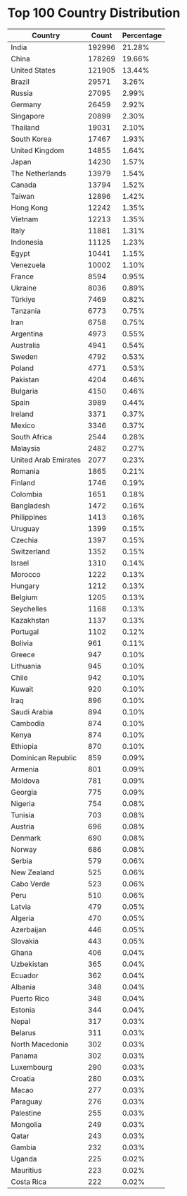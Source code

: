 # Top 100 Country Distribution
| Country | Count | Percentage |
|----|----|----|
| India | 192996 | 21.28% |
| China | 178269 | 19.66% |
| United States | 121905 | 13.44% |
| Brazil | 29571 | 3.26% |
| Russia | 27095 | 2.99% |
| Germany | 26459 | 2.92% |
| Singapore | 20899 | 2.30% |
| Thailand | 19031 | 2.10% |
| South Korea | 17467 | 1.93% |
| United Kingdom | 14855 | 1.64% |
| Japan | 14230 | 1.57% |
| The Netherlands | 13979 | 1.54% |
| Canada | 13794 | 1.52% |
| Taiwan | 12896 | 1.42% |
| Hong Kong | 12242 | 1.35% |
| Vietnam | 12213 | 1.35% |
| Italy | 11881 | 1.31% |
| Indonesia | 11125 | 1.23% |
| Egypt | 10441 | 1.15% |
| Venezuela | 10002 | 1.10% |
| France | 8594 | 0.95% |
| Ukraine | 8036 | 0.89% |
| Türkiye | 7469 | 0.82% |
| Tanzania | 6773 | 0.75% |
| Iran | 6758 | 0.75% |
| Argentina | 4973 | 0.55% |
| Australia | 4941 | 0.54% |
| Sweden | 4792 | 0.53% |
| Poland | 4771 | 0.53% |
| Pakistan | 4204 | 0.46% |
| Bulgaria | 4150 | 0.46% |
| Spain | 3989 | 0.44% |
| Ireland | 3371 | 0.37% |
| Mexico | 3346 | 0.37% |
| South Africa | 2544 | 0.28% |
| Malaysia | 2482 | 0.27% |
| United Arab Emirates | 2077 | 0.23% |
| Romania | 1865 | 0.21% |
| Finland | 1746 | 0.19% |
| Colombia | 1651 | 0.18% |
| Bangladesh | 1472 | 0.16% |
| Philippines | 1413 | 0.16% |
| Uruguay | 1399 | 0.15% |
| Czechia | 1397 | 0.15% |
| Switzerland | 1352 | 0.15% |
| Israel | 1310 | 0.14% |
| Morocco | 1222 | 0.13% |
| Hungary | 1212 | 0.13% |
| Belgium | 1205 | 0.13% |
| Seychelles | 1168 | 0.13% |
| Kazakhstan | 1137 | 0.13% |
| Portugal | 1102 | 0.12% |
| Bolivia | 961 | 0.11% |
| Greece | 947 | 0.10% |
| Lithuania | 945 | 0.10% |
| Chile | 942 | 0.10% |
| Kuwait | 920 | 0.10% |
| Iraq | 896 | 0.10% |
| Saudi Arabia | 894 | 0.10% |
| Cambodia | 874 | 0.10% |
| Kenya | 874 | 0.10% |
| Ethiopia | 870 | 0.10% |
| Dominican Republic | 859 | 0.09% |
| Armenia | 801 | 0.09% |
| Moldova | 781 | 0.09% |
| Georgia | 775 | 0.09% |
| Nigeria | 754 | 0.08% |
| Tunisia | 703 | 0.08% |
| Austria | 696 | 0.08% |
| Denmark | 690 | 0.08% |
| Norway | 686 | 0.08% |
| Serbia | 579 | 0.06% |
| New Zealand | 525 | 0.06% |
| Cabo Verde | 523 | 0.06% |
| Peru | 510 | 0.06% |
| Latvia | 479 | 0.05% |
| Algeria | 470 | 0.05% |
| Azerbaijan | 446 | 0.05% |
| Slovakia | 443 | 0.05% |
| Ghana | 406 | 0.04% |
| Uzbekistan | 365 | 0.04% |
| Ecuador | 362 | 0.04% |
| Albania | 348 | 0.04% |
| Puerto Rico | 348 | 0.04% |
| Estonia | 344 | 0.04% |
| Nepal | 317 | 0.03% |
| Belarus | 311 | 0.03% |
| North Macedonia | 302 | 0.03% |
| Panama | 302 | 0.03% |
| Luxembourg | 290 | 0.03% |
| Croatia | 280 | 0.03% |
| Macao | 277 | 0.03% |
| Paraguay | 276 | 0.03% |
| Palestine | 255 | 0.03% |
| Mongolia | 249 | 0.03% |
| Qatar | 243 | 0.03% |
| Gambia | 232 | 0.03% |
| Uganda | 225 | 0.02% |
| Mauritius | 223 | 0.02% |
| Costa Rica | 222 | 0.02% |
